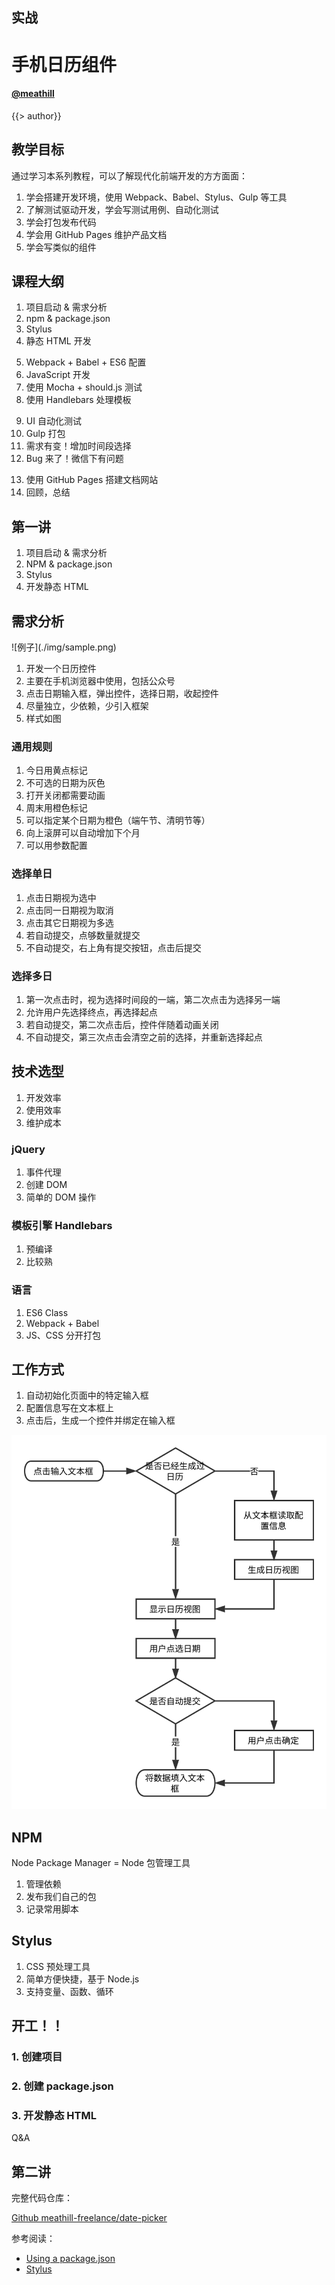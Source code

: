 <!--
title: date-picker-tutorail
description: a full tutorail of date-picker
-->

## 实战
# 手机日历组件

#### [@meathill](https://weibo.com/meathill/)

<!-- page -->

{{> author}}

<!-- page -->

## 教学目标

通过学习本系列教程，可以了解现代化前端开发的方方面面：

1. 学会搭建开发环境，使用 Webpack、Babel、Stylus、Gulp 等工具
3. 了解测试驱动开发，学会写测试用例、自动化测试
4. 学会打包发布代码
5. 学会用 GitHub Pages 维护产品文档
6. 学会写类似的组件

<!-- page -->

## 课程大纲

1. 项目启动 & 需求分析
2. npm & package.json
3. Stylus
4. 静态 HTML 开发

<!-- section -->

5. Webpack + Babel + ES6 配置
6. JavaScript 开发
7. 使用 Mocha + should.js 测试
8. 使用 Handlebars 处理模板
<!-- .element: start="5" -->

<!-- section -->

9. UI 自动化测试
10. Gulp 打包
11. 需求有变！增加时间段选择
12. Bug 来了！微信下有问题
<!-- .elment: start="9" -->

<!-- section -->

13. 使用 GitHub Pages 搭建文档网站
14. 回顾，总结
<!-- .element: start="13" -->

<!-- page -->

## 第一讲

1. 项目启动 & 需求分析
2. NPM & package.json
3. Stylus
4. 开发静态 HTML

<!-- page -->

## 需求分析

<!-- section -->

<div class="row">
  <div class="col">
    ![例子](./img/sample.png)<!-- .element: height="600" -->
  </div>
  <div class="col" markdown="1">
    <ol>
      <li>开发一个日历控件</li>
      <li>主要在手机浏览器中使用，包括公众号</li>
      <li>点击日期输入框，弹出控件，选择日期，收起控件</li>
      <li>尽量独立，少依赖，少引入框架</li>
      <li>样式如图</li>
    </ol>
  </div>
</div>

<!-- section -->

### 通用规则

1. 今日用黄点标记
2. 不可选的日期为灰色
3. 打开关闭都需要动画
4. 周末用橙色标记
5. 可以指定某个日期为橙色（端午节、清明节等）
6. 向上滚屏可以自动增加下个月
7. 可以用参数配置

<!-- section -->

### 选择单日

1. 点击日期视为选中
2. 点击同一日期视为取消
3. 点击其它日期视为多选
4. 若自动提交，点够数量就提交
5. 不自动提交，右上角有提交按钮，点击后提交

<!-- section -->

### 选择多日

1. 第一次点击时，视为选择时间段的一端，第二次点击为选择另一端
2. 允许用户先选择终点，再选择起点
3. 若自动提交，第二次点击后，控件伴随着动画关闭
4. 不自动提交，第三次点击会清空之前的选择，并重新选择起点

<!-- page -->

## 技术选型

1. 开发效率
2. 使用效率
3. 维护成本

<!-- section -->

### jQuery

1. 事件代理
2. 创建 DOM
3. 简单的 DOM 操作

<!-- section -->

### 模板引擎 Handlebars

1. 预编译
2. 比较熟

<!-- section -->

### 语言

1. ES6 Class
2. Webpack + Babel
3. JS、CSS 分开打包

<!-- page -->

## 工作方式

1. 自动初始化页面中的特定输入框
2. 配置信息写在文本框上
3. 点击后，生成一个控件并绑定在输入框

<!-- section -->

![日历组件流程图](./img/flow.svg)<!-- .element: class="bg-w" -->

<!-- page -->

## NPM

Node Package Manager = Node 包管理工具

1. 管理依赖
2. 发布我们自己的包
3. 记录常用脚本

<!-- page -->

## Stylus

1. CSS 预处理工具
2. 简单方便快捷，基于 Node.js
3. 支持变量、函数、循环

<!-- page -->

## 开工！！

<!-- page -->

### 1. 创建项目

<!-- page -->

### 2. 创建 package.json

<!-- page -->

### 3. 开发静态 HTML

<!-- page -->

Q&A

<!-- page -->

## 第二讲

<!-- page -->

完整代码仓库：

[Github meathill-freelance/date-picker](https://github.com/meathill-freelance/date-picker)

<!-- page -->

参考阅读：

* [Using a package.json](https://docs.npmjs.com/getting-started/using-a-package.json)
* [Stylus](http://stylus-lang.com/)
